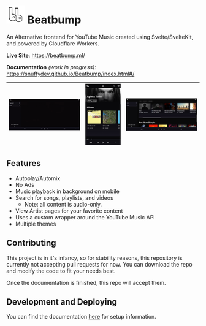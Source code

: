 


# <img src="/.repo/images/logo-header.png" width=48 height=48 /> Beatbump

An Alternative frontend for YouTube Music created using Svelte/SvelteKit, and powered by Cloudflare Workers.

**Live Site**: https://beatbump.ml/

**Documentation** _(work in progress)_: https://snuffydev.github.io/Beatbump/index.html#/

|<img src="/.repo/images/artistpagegif.gif" width="640" height="auto"/> |<img src="/.repo/images/pwa.jpg" width="320" height="auto"/>|<img src="/.repo/images/trending.jpeg" width="640" height="auto"/> |
|--  |-- |-- |

## Features

- Autoplay/Automix
- No Ads
- Music playback in background on mobile
- Search for songs, playlists, and videos
  - Note: all content is audio-only.
- View Artist pages for your favorite content
- Uses a custom wrapper around the YouTube Music API
- Multiple themes

## Contributing

This project is in it's infancy, so for stability reasons, this repository is currently not accepting pull requests for now. You can download the repo and modify the code to fit your needs best.

Once the documentation is finished, this repo will accept them.

## Development and Deploying
You can find the documentation [here](https://snuffydev.github.io/Beatbump/#/) for setup information.

